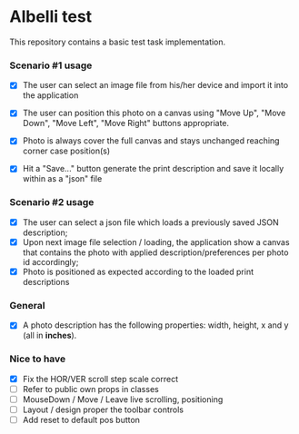 # Albelli test

This repository contains a basic test task implementation.

### Scenario #1 usage 
- [x] The user can select an image file from his/her device and import it into the application
- [x] The user can position this photo on a canvas using "Move Up", "Move Down", "Move Left", "Move Right" buttons appropriate.
- [x] Photo is always cover the full canvas and stays unchanged reaching corner case position(s) 
- [x] Hit a "Save..." button generate the print description and save it locally within as a "json" file


### Scenario #2 usage
- [x] The user can select a json file which loads a previously saved JSON description; 
- [x] Upon next image file selection / loading, the application show a canvas that contains the photo with applied description/preferences per photo id accordingly;
- [x] Photo is positioned as expected according to the loaded print descriptions

### General
- [x] A photo description has the following properties: width, height, x and y (all in **inches**).

### Nice to have
- [x] Fix the HOR/VER scroll step scale correct
- [ ] Refer to public own props in classes
- [ ] MouseDown / Move / Leave live scrolling, positioning
- [ ] Layout / design proper the toolbar controls
- [ ] Add reset to default pos button
